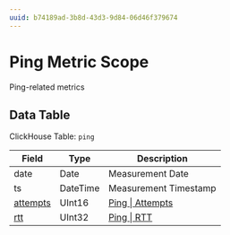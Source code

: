 ```yaml
---
uuid: b74189ad-3b8d-43d3-9d84-06d46f379674
---
```

# Ping Metric Scope

Ping-related metrics

## Data Table

ClickHouse Table: `ping`

Field | Type | Description
--- | --- | ---
date | Date | Measurement Date
ts | DateTime | Measurement Timestamp
[attempts](../types/ping/attempts.md) | UInt16 | [Ping \| Attempts](../types/ping/attempts.md)
[rtt](../types/ping/rtt.md) | UInt32 | [Ping \| RTT](../types/ping/rtt.md)
